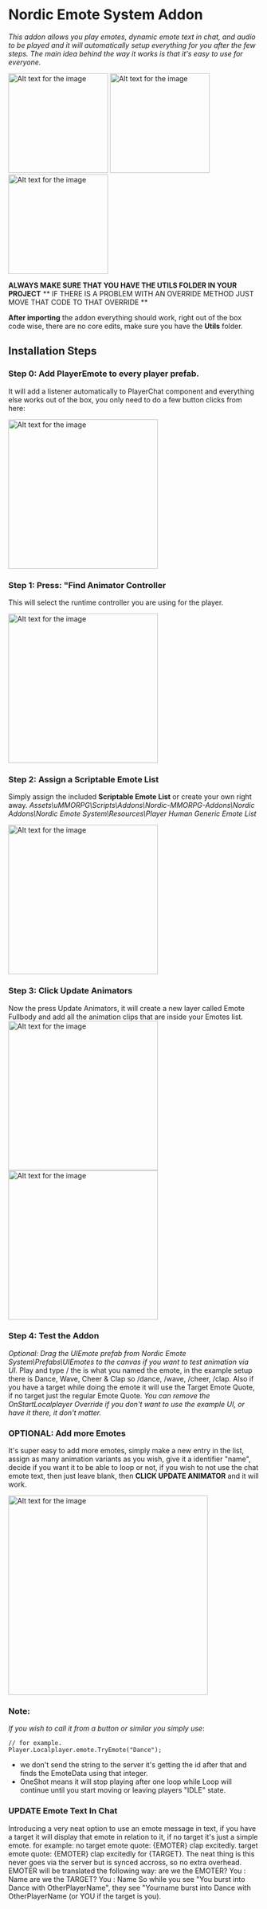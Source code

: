 # Nordic Emote System Addon
*This addon allows you play emotes, dynamic emote text in chat, and audio to be played and it will automatically setup everything for you after the few steps. The main idea behind the way it works is that it's easy to use for everyone.*

<img src="https://jokeoverflow.xyz/Install-Guides/EmoteSystem/s8.png" width="200" alt="Alt text for the image"> <img src="https://jokeoverflow.xyz/Install-Guides/EmoteSystem/s9.png" width="200" alt="Alt text for the image"> <img src="https://jokeoverflow.xyz/Install-Guides/EmoteSystem/s10.png" width="200" alt="Alt text for the image">

**ALWAYS MAKE SURE THAT YOU HAVE THE UTILS FOLDER IN YOUR PROJECT**
** IF THERE IS A PROBLEM WITH AN OVERRIDE METHOD JUST MOVE THAT CODE TO THAT OVERRIDE **

**After importing** the addon everything should work, right out of the box code wise, there are no core edits, make sure you have the **Utils** folder. 
<br>
## **Installation Steps**

### **Step 0**: **Add PlayerEmote to every player prefab.**
It will add a listener automatically to PlayerChat component and everything else works out of the box, you only need to do a few button clicks from here:

<img src="https://jokeoverflow.xyz/Install-Guides/EmoteSystem/s1.png" width="300" alt="Alt text for the image">

### **Step 1**: **Press: "Find Animator Controller**
This will select the runtime controller you are using for the player.

<img src="https://jokeoverflow.xyz/Install-Guides/EmoteSystem/s2.png" width="300" alt="Alt text for the image">


### **Step 2**: **Assign a Scriptable Emote List**
Simply assign the included **Scriptable Emote List** or create your own right away.
*Assets\uMMORPG\Scripts\Addons\Nordic-MMORPG-Addons\Nordic Addons\Nordic Emote System\Resources\Player Human Generic Emote List*

<img src="https://jokeoverflow.xyz/Install-Guides/EmoteSystem/s3.png" width="300" alt="Alt text for the image">

### **Step 3**: **Click Update Animators**
Now the press Update Animators, it will create a new layer called Emote Fullbody and add all the animation clips that are inside your Emotes list.
<br>
<img src="https://jokeoverflow.xyz/Install-Guides/EmoteSystem/s4.png" width="300" alt="Alt text for the image"><img src="https://jokeoverflow.xyz/Install-Guides/EmoteSystem/s5.png" width="300" alt="Alt text for the image">

### **Step 4**: **Test the Addon**
*Optional: Drag the UIEmote prefab from Nordic Emote System\Prefabs\UIEmotes to the canvas if you want to test animation via UI.*
Play and type /<Identifier> the <Identifier> is what you named the emote, in the example setup there is Dance, Wave, Cheer & Clap so /dance, /wave, /cheer, /clap.
Also if you have a target while doing the emote it will use the Target Emote Quote, if no target just the regular Emote Quote. 
*You can remove the OnStartLocalplayer Override if you don't want to use the example UI, or have it there, it don't matter.*

### **OPTIONAL**: **Add more Emotes**
It's super easy to add more emotes, simply make a new entry in the list, assign as many animation variants as you wish, 
give it a identifier "name", 
decide if you want it to be able to loop or not, 
if you wish to not use the chat emote text, then just leave blank,
then **CLICK UPDATE ANIMATOR** and it will work.

<img src="https://jokeoverflow.xyz/Install-Guides/EmoteSystem/s6.png" width="400" alt="Alt text for the image">

<br>

### Note:
*If you wish to call it from a button or similar you simply use*:
```
// for example.
Player.Localplayer.emote.TryEmote("Dance");
```
- we don't send the string to the server it's getting the id after that and finds the EmoteData using that integer.
- OneShot means it will stop playing after one loop while Loop will continue until you start moving or leaving players "IDLE" state.

### UPDATE **Emote Text In Chat**
Introducing a very neat option to use an emote message in text, if you have a target it will display that emote in relation to it, if no target it's just a simple emote.
for example:
no target emote quote:
{EMOTER} clap excitedly.
target emote quote:
{EMOTER} clap excitedly for {TARGET}.
The neat thing is this never goes via the server but is synced accross, so no extra overhead.
EMOTER will be translated the following way:
are we the EMOTER? You : Name
are we the TARGET? You : Name
So while you see "You burst into Dance with OtherPlayerName", they see "Yourname burst into Dance with OtherPlayerName (or YOU if the target is you).
